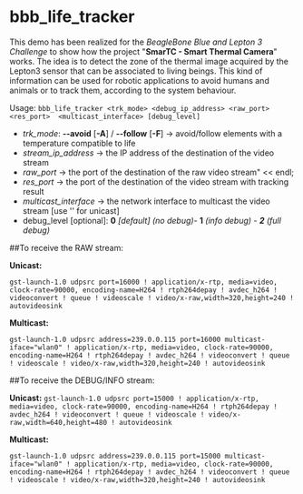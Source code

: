 # bbb_life_tracker

This demo has been realized for the *BeagleBone Blue and Lepton 3 Challenge* to show how the project "**SmarTC - Smart Thermal Camera**" works.
The idea is to detect the zone of the thermal image acquired by the Lepton3 sensor that can be associated to living beings.
This kind of information can be used for robotic applications to avoid humans and animals or to track them, according to the system behaviour.

Usage: ```bbb_life_tracker <trk_mode> <debug_ip_address> <raw_port> <res_port>  <multicast_interface> [debug_level]```

* *trk_mode*:
  **--avoid** [**-A**] / **--follow** [**-F**] -> avoid/follow elements with a temperature compatible to life
* *stream_ip_address* -> the IP address of the destination of the video stream
* *raw_port* -> the port  of the destination of the raw video stream" << endl;
* *res_port* -> the port  of the destination of the video stream with tracking result
* *multicast_interface* -> the network interface to multicast the video stream [use '' for unicast]
* debug_level [optional]:
  **0** *[default] (no debug)*- **1** *(info debug) - **2** (full debug)*

##To receive the RAW stream:

**Unicast:**

```gst-launch-1.0 udpsrc port=16000 ! application/x-rtp, media=video, clock-rate=90000, encoding-name=H264 ! rtph264depay ! avdec_h264 ! videoconvert ! queue ! videoscale ! video/x-raw,width=320,height=240 ! autovideosink```

**Multicast:**

```gst-launch-1.0 udpsrc address=239.0.0.115 port=16000 multicast-iface="wlan0" ! application/x-rtp, media=video, clock-rate=90000, encoding-name=H264 ! rtph264depay ! avdec_h264 ! videoconvert ! queue ! videoscale ! video/x-raw,width=320,height=240 ! autovideosink```

##To receive the DEBUG/INFO stream:

**Unicast:**
```gst-launch-1.0 udpsrc port=15000 ! application/x-rtp, media=video, clock-rate=90000, encoding-name=H264 ! rtph264depay ! avdec_h264 ! videoconvert ! queue ! videoscale ! video/x-raw,width=640,height=480 ! autovideosink```

**Multicast:**

```gst-launch-1.0 udpsrc address=239.0.0.115 port=15000 multicast-iface="wlan0" ! application/x-rtp, media=video, clock-rate=90000, encoding-name=H264 ! rtph264depay ! avdec_h264 ! videoconvert ! queue ! videoscale ! video/x-raw,width=320,height=240 ! autovideosink```
